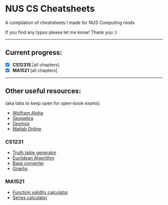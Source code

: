 # NUS CS Cheatsheets

A compilation of cheatsheets I made for NUS Computing mods

If you find any typos please let me know! Thank you :)

---

## Current progress:

- [x] **CS1231S** [all chapters]
- [x] **MA1521** [all chapters]

---

## Other useful resources:

(aka tabs to keep open for open-book exams)

- [Wolfram Alpha](https://www.wolframalpha.com/)
- [Geogebra](https://www.geogebra.org/calculator)
- [Desmos](https://www.desmos.com/calculator)
- [Matlab Online](https://matlab.mathworks.com/)

### CS1231

- [Truth table generator](https://web.stanford.edu/class/cs103/tools/truth-table-tool/)
- [Euclidean Algorithm](https://people.math.sc.edu/sumner/numbertheory/euclidean/euclidean.html)
- [Base converter](https://www.rapidtables.com/convert/number/base-converter.html)
- [Graphs](https://graphonline.ru/en/?q=en)

### MA1521

- [Function validity calculator](https://www.symbolab.com/solver/function-validity-calculator)
- [Series calculator](https://www.symbolab.com/solver/series-calculator)
